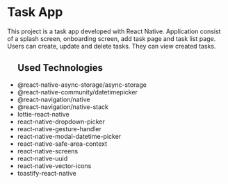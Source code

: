 <h1>Task App</h1>

<p>This project is a task app developed with React Native. Application consist of a splash screen, onboarding screen, add task page and task list page. Users can create, update and delete tasks. They can view created tasks.</p>

<ul>

<h2>Used Technologies</h2>

<li>@react-native-async-storage/async-storage</li>
<li>@react-native-community/datetimepicker</li>
<li>@react-navigation/native</li>
<li>@react-navigation/native-stack</li>
<li>lottie-react-native</li>
<li>react-native-dropdown-picker</li>
<li>react-native-gesture-handler</li>
<li>react-native-modal-datetime-picker</li>
<li>react-native-safe-area-context</li>
<li>react-native-screens</li>
<li>react-native-uuid</li>
<li>react-native-vector-icons</li>
<li>toastify-react-native</li>

</ul>
